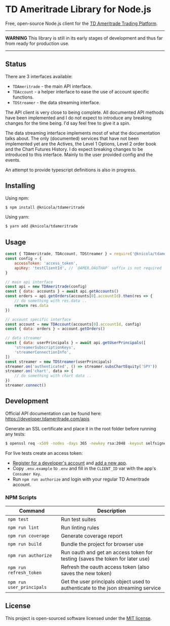# TD Ameritrade Library for Node.js

Free, open-source Node.js client for the [TD Ameritrade Trading Platform](https://www.tdameritrade.com).


---

**WARNING**
This library is still in its early stages of development and thus far from ready for production use.

---


## Status
There are 3 interfaces available:
* `TDAmeritrade` - the main API interface.
* `TDAccount` - a helper interface to ease the use of account specific functions.
* `TDStreamer` - the data streaming interface.

The API client is very close to being complete. All documented API methods have been implemented and I do not expect to introduce any breaking changes for the time being. I'd say feel free to give it a spin.

The data streaming interface implements most of what the documentation talks about. The only (documented) services that have not been implemented yet are the Actives, the Level 1 Options, Level 2 order book and the Chart Futures History. I do expect breaking changes to be introduced to this interface. Mainly to the user provided config and the events.

An attempt to provide typescript definitions is also in progress.

## Installing

Using npm:
```sh
$ npm install @knicola/tdameritrade
```

Using yarn:
```sh
$ yarn add @knicola/tdameritrade
```

## Usage

```js
const { TDAmeritrade, TDAccount, TDStreamer } = require('@knicola/tdameritrade')
const config = {
    accessToken: 'access_token',
    apiKey: 'testClientId', // `@AMER.OAUTHAP` suffix is not required
}

// main api interface
const api = new TDAmeritrade(config)
const { data: accounts } = await api.getAccounts()
const orders = api.getOrders(accounts[0].accountId).then(res => {
    // do something with res.data ..
    return res.data
})

// account specific interface
const account = new TDAccount(accounts[0].accountId, config)
const { data: orders } = account.getOrders()

// data streamer
const { data: userPrincipals } = await api.getUserPrincipals([
    'streamerSubscriptionKeys',
    'streamerConnectionInfo',
])
const streamer = new TDStreamer(userPrincipals)
streamer.on('authenticated', () => streamer.subsChartEquity('SPY'))
streamer.on('chart', data => {
    // do something with chart data ..
})
streamer.connect()
```


## Development

Official API documentation can be found here: https://developer.tdameritrade.com/apis

Generate an SSL certificate and place it in the root folder before running any tests:
```sh
$ openssl req -x509 -nodes -days 365 -newkey rsa:2048 -keyout selfsigned.key -out selfsigned.crt -batch
```

For live tests create an access token:
- [Register for a developer's account](https://developer.tdameritrade.com/user/register) and [add a new app](https://developer.tdameritrade.com/user/me/apps/add).
- Copy `.env.example` to `.env` and fill in the `CLIENT_ID` var with the app's `Consumer Key`.
- Run `npm run authorize` and login with your regular TD Ameritrade account.


### NPM Scripts

| Command                   | Description                                                                       |
|---------------------------|-----------------------------------------------------------------------------------|
| `npm test`                | Run test suites                                                                   |
| `npm run lint`            | Run linting rules                                                                 |
| `npm run coverage`        | Generate coverage report                                                          |
| `npm run build`           | Bundle the project for browser use                                                |
| `npm run authorize`       | Run oauth and get an access token for testing (saves the token for later use)     |
| `npm run refresh_token`   | Refresh the oauth access token (also saves the new token)                         |
| `npm run user_principals` | Get the user principals object used to authenticate to the json streaming service |


## License

This project is open-sourced software licensed under the [MIT license](./LICENSE).

